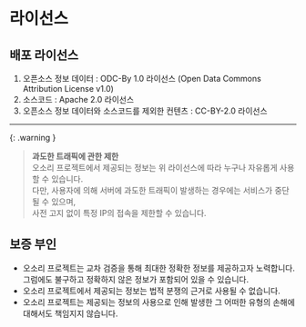 # 라이선스

## 배포 라이선스
1. 오픈소스 정보 데이터 : ODC-By 1.0 라이선스 (Open Data Commons Attribution License v1.0)
2. 소스코드 : Apache 2.0 라이선스 
3. 오픈소스 정보 데이터와 소스코드를 제외한 컨텐츠 : CC-BY-2.0 라이선스

---

{: .warning }
> **과도한 트래픽에 관한 제한** <br>
오소리 프로젝트에서 제공되는 정보는 위 라이선스에 따라 누구나 자유롭게 사용할 수 있습니다.<br>
다만, 사용자에 의해 서버에 과도한 트래픽이 발생하는 경우에는 서비스가 중단될 수 있으며,<br>
사전 고지 없이 특정 IP의 접속을 제한할 수 있습니다.

## 보증 부인
- 오소리 프로젝트는 교차 검증을 통해 최대한 정확한 정보를 제공하고자 노력합니다. 그럼에도 불구하고 정확하지 않은 정보가 포함되어 있을 수 있습니다.
- 오소리 프로젝트에서 제공되는 정보는 법적 분쟁의 근거로 사용될 수 없습니다.
- 오소리 프로젝트는 제공되는 정보의 사용으로 인해 발생한 그 어떠한 유형의 손해에 대해서도 책임지지 않습니다.
